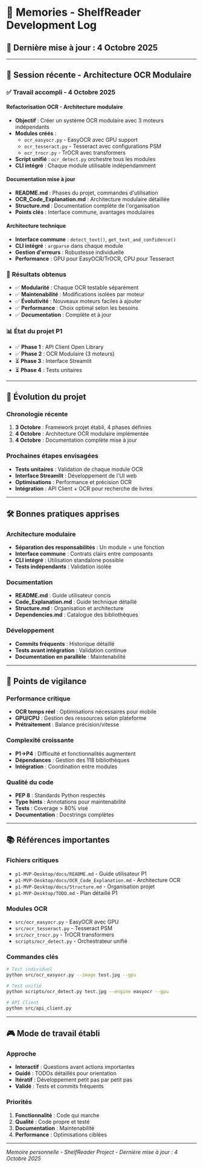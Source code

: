# 📝 **Memories - ShelfReader Development Log**

## 📅 **Dernière mise à jour** : 4 Octobre 2025

---

## 🎯 **Session récente - Architecture OCR Modulaire**

### ✅ **Travail accompli - 4 Octobre 2025**

#### **Refactorisation OCR - Architecture modulaire**
- **Objectif** : Créer un système OCR modulaire avec 3 moteurs indépendants
- **Modules créés** :
  - `ocr_easyocr.py` - EasyOCR avec GPU support
  - `ocr_tesseract.py` - Tesseract avec configurations PSM
  - `ocr_trocr.py` - TrOCR avec transformers
- **Script unifié** : `ocr_detect.py` orchestre tous les modules
- **CLI intégré** : Chaque module utilisable indépendamment

#### **Documentation mise à jour**
- **README.md** : Phases du projet, commandes d'utilisation
- **OCR_Code_Explanation.md** : Architecture modulaire détaillée
- **Structure.md** : Documentation complète de l'organisation
- **Points clés** : Interface commune, avantages modulaires

#### **Architecture technique**
- **Interface commune** : `detect_text()`, `get_text_and_confidence()`
- **CLI intégré** : `argparse` dans chaque module
- **Gestion d'erreurs** : Robustesse individuelle
- **Performance** : GPU pour EasyOCR/TrOCR, CPU pour Tesseract

### 🎯 **Résultats obtenus**
- ✅ **Modularité** : Chaque OCR testable séparément
- ✅ **Maintenabilité** : Modifications isolées par moteur
- ✅ **Évolutivité** : Nouveaux moteurs faciles à ajouter
- ✅ **Performance** : Choix optimal selon les besoins
- ✅ **Documentation** : Complète et à jour

### 📊 **État du projet P1**
- ✅ **Phase 1** : API Client Open Library
- ✅ **Phase 2** : OCR Modulaire (3 moteurs)
- ⏳ **Phase 3** : Interface Streamlit
- ⏳ **Phase 4** : Tests unitaires

---

## 🔄 **Évolution du projet**

### **Chronologie récente**
1. **3 Octobre** : Framework projet établi, 4 phases définies
2. **4 Octobre** : Architecture OCR modulaire implémentée
3. **4 Octobre** : Documentation complète mise à jour

### **Prochaines étapes envisagées**
- **Tests unitaires** : Validation de chaque module OCR
- **Interface Streamlit** : Développement de l'UI web
- **Optimisations** : Performance et précision OCR
- **Intégration** : API Client + OCR pour recherche de livres

---

## 🛠️ **Bonnes pratiques apprises**

### **Architecture modulaire**
- **Séparation des responsabilités** : Un module = une fonction
- **Interface commune** : Contrats clairs entre composants
- **CLI intégré** : Utilisation standalone possible
- **Tests indépendants** : Validation isolée

### **Documentation**
- **README.md** : Guide utilisateur concis
- **Code_Explanation.md** : Guide technique détaillé
- **Structure.md** : Organisation et architecture
- **Dependencies.md** : Catalogue des bibliothèques

### **Développement**
- **Commits fréquents** : Historique détaillé
- **Tests avant intégration** : Validation continue
- **Documentation en parallèle** : Maintenabilité

---

## 🎯 **Points de vigilance**

### **Performance critique**
- **OCR temps réel** : Optimisations nécessaires pour mobile
- **GPU/CPU** : Gestion des ressources selon plateforme
- **Prétraitement** : Balance précision/vitesse

### **Complexité croissante**
- **P1→P4** : Difficulté et fonctionnalités augmentent
- **Dépendances** : Gestion des 118 bibliothèques
- **Intégration** : Coordination entre modules

### **Qualité du code**
- **PEP 8** : Standards Python respectés
- **Type hints** : Annotations pour maintenabilité
- **Tests** : Coverage > 80% visé
- **Documentation** : Docstrings complètes

---

## 📚 **Références importantes**

### **Fichiers critiques**
- `p1-MVP-Desktop/docs/README.md` - Guide utilisateur P1
- `p1-MVP-Desktop/docs/OCR_Code_Explanation.md` - Architecture OCR
- `p1-MVP-Desktop/docs/Structure.md` - Organisation projet
- `p1-MVP-Desktop/TODO.md` - Plan détaillé P1

### **Modules OCR**
- `src/ocr_easyocr.py` - EasyOCR avec GPU
- `src/ocr_tesseract.py` - Tesseract PSM
- `src/ocr_trocr.py` - TrOCR transformers
- `scripts/ocr_detect.py` - Orchestrateur unifié

### **Commandes clés**
```bash
# Test individuel
python src/ocr_easyocr.py --image test.jpg --gpu

# Test unifié
python scripts/ocr_detect.py test.jpg --engine easyocr --gpu

# API Client
python src/api_client.py
```

---

## 🎮 **Mode de travail établi**

### **Approche**
- **Interactif** : Questions avant actions importantes
- **Guidé** : TODOs détaillés pour orientation
- **Itératif** : Développement petit pas par petit pas
- **Validé** : Tests et commits fréquents

### **Priorités**
1. **Fonctionnalité** : Code qui marche
2. **Qualité** : Code propre et testé
3. **Documentation** : Maintenabilité
4. **Performance** : Optimisations ciblées

---

*Memoire personnelle - ShelfReader Project - Dernière mise à jour : 4 Octobre 2025*